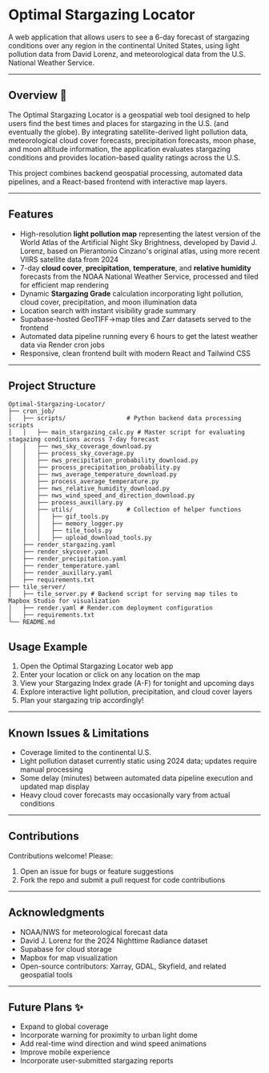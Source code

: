 # Optimal Stargazing Locator

A web application that allows users to see a 6-day forecast of stargazing conditions over any region in the continental United States, using light pollution data from David Lorenz, and meteorological data from the U.S. National Weather Service.

---

## Overview 🌌

The Optimal Stargazing Locator is a geospatial web tool designed to help users find the best times and places for stargazing in the U.S. (and eventually the globe). By integrating satellite-derived light pollution data, meteorological cloud cover forecasts, precipitation forecasts, moon phase, and moon altitude information, the application evaluates stargazing conditions and provides location-based quality ratings across the U.S.

This project combines backend geospatial processing, automated data pipelines, and a React-based frontend with interactive map layers.

---

## Features

* High-resolution **light pollution map** representing the latest version of the World Atlas of the Artificial Night Sky Brightness, developed by David J. Lorenz, based on Pierantonio Cinzano's original atlas, using more recent VIIRS satellite data from 2024
* 7-day **cloud cover**, **precipitation**, **temperature**, and **relative humidity** forecasts from the NOAA National Weather Service, processed and tiled for efficient map rendering
* Dynamic **Stargazing Grade** calculation incorporating light pollution, cloud cover, precipitation, and moon illumination data
* Location search with instant visibility grade summary
* Supabase-hosted GeoTIFF->map tiles and Zarr datasets served to the frontend
* Automated data pipeline running every 6 hours to get the latest weather data via Render cron jobs
* Responsive, clean frontend built with modern React and Tailwind CSS

---

## Project Structure

```
Optimal-Stargazing-Locator/
├── cron_job/
│   ├── scripts/                 # Python backend data processing scripts
│   │   ├── main_stargazing_calc.py # Master script for evaluating stagazing conditions across 7-day forecast
│   │   ├── nws_sky_coverage_download.py
│   │   ├── process_sky_coverage.py
│   │   ├── nws_precipitation_probability_download.py
│   │   ├── process_precipitation_probability.py
│   │   ├── nws_average_temperature_download.py
│   │   ├── process_average_temperature.py
│   │   ├── nws_relative_humidity_download.py
│   │   ├── nws_wind_speed_and_direction_download.py
│   │   ├── process_auxillary.py
│   │   ├── utils/               # Collection of helper functions
│   │   │   ├── gif_tools.py
│   │   │   ├── memory_logger.py
│   │   │   ├── tile_tools.py
│   │   │   ├── upload_download_tools.py
│   ├── render_stargazing.yaml 
│   ├── render_skycover.yaml
│   ├── render_precipitation.yaml 
│   ├── render_temperature.yaml
│   ├── render_auxillary.yaml
│   ├── requirements.txt
├── tile_server/
│   ├── tile_server.py # Backend script for serving map tiles to Mapbox Studio for visualization
│   ├── render.yaml # Render.com deployment configuration
│   ├── requirements.txt
└── README.md
```

## Usage Example

1. Open the Optimal Stargazing Locator web app
2. Enter your location or click on any location on the map
3. View your Stargazing Index grade (A-F) for tonight and upcoming days
4. Explore interactive light pollution, precipitation, and cloud cover layers
5. Plan your stargazing trip accordingly!

---

## Known Issues & Limitations

* Coverage limited to the continental U.S.
* Light pollution dataset currently static using 2024 data; updates require manual processing
* Some delay (minutes) between automated data pipeline execution and updated map display
* Heavy cloud cover forecasts may occasionally vary from actual conditions

---

## Contributions

Contributions welcome! Please:

1. Open an issue for bugs or feature suggestions
2. Fork the repo and submit a pull request for code contributions

---

## Acknowledgments

* NOAA/NWS for meteorological forecast data
* David J. Lorenz for the 2024 Nighttime Radiance dataset
* Supabase for cloud storage
* Mapbox for map visualization
* Open-source contributors: Xarray, GDAL, Skyfield, and related geospatial tools

---

## Future Plans ✨

* Expand to global coverage
* Incorporate warning for proximity to urban light dome 
* Add real-time wind direction and wind speed animations
* Improve mobile experience
* Incorporate user-submitted stargazing reports
